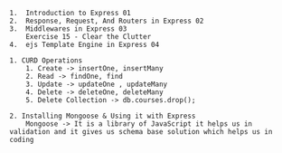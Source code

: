 <!-- Node js -->

<!-- Express -->

    1.  Introduction to Express 01
    2.  Response, Request, And Routers in Express 02
    3.  Middlewares in Express 03
        Exercise 15 - Clear the Clutter
    4.  ejs Template Engine in Express 04

<!-- MongoDB -->

    1. CURD Operations
        1. Create -> insertOne, insertMany
        2. Read -> findOne, find
        3. Update -> updateOne , updateMany
        4. Delete -> deleteOne, deleteMany
        5. Delete Collection -> db.courses.drop();

    2. Installing Mongoose & Using it with Express
        Mongoose -> It is a library of JavaScript it helps us in validation and it gives us schema base solution which helps us in coding


